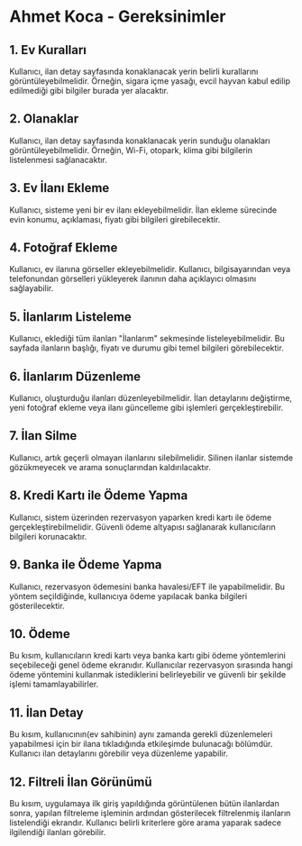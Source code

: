 # Ahmet Koca - Gereksinimler

## 1. Ev Kuralları  
Kullanıcı, ilan detay sayfasında konaklanacak yerin belirli kurallarını görüntüleyebilmelidir. Örneğin, sigara içme yasağı, evcil hayvan kabul edilip edilmediği gibi bilgiler burada yer alacaktır.

## 2. Olanaklar  
Kullanıcı, ilan detay sayfasında konaklanacak yerin sunduğu olanakları görüntüleyebilmelidir. Örneğin, Wi-Fi, otopark, klima gibi bilgilerin listelenmesi sağlanacaktır.

## 3. Ev İlanı Ekleme  
Kullanıcı, sisteme yeni bir ev ilanı ekleyebilmelidir. İlan ekleme sürecinde evin konumu, açıklaması, fiyatı gibi bilgileri girebilecektir.

## 4. Fotoğraf Ekleme  
Kullanıcı, ev ilanına görseller ekleyebilmelidir. Kullanıcı, bilgisayarından veya telefonundan görselleri yükleyerek ilanının daha açıklayıcı olmasını sağlayabilir.

## 5. İlanlarım Listeleme  
Kullanıcı, eklediği tüm ilanları "İlanlarım" sekmesinde listeleyebilmelidir. Bu sayfada ilanların başlığı, fiyatı ve durumu gibi temel bilgileri görebilecektir.

## 6. İlanlarım Düzenleme  
Kullanıcı, oluşturduğu ilanları düzenleyebilmelidir. İlan detaylarını değiştirme, yeni fotoğraf ekleme veya ilanı güncelleme gibi işlemleri gerçekleştirebilir.

## 7. İlan Silme  
Kullanıcı, artık geçerli olmayan ilanlarını silebilmelidir. Silinen ilanlar sistemde gözükmeyecek ve arama sonuçlarından kaldırılacaktır.

## 8. Kredi Kartı ile Ödeme Yapma  
Kullanıcı, sistem üzerinden rezervasyon yaparken kredi kartı ile ödeme gerçekleştirebilmelidir. Güvenli ödeme altyapısı sağlanarak kullanıcıların bilgileri korunacaktır.

## 9. Banka ile Ödeme Yapma  
Kullanıcı, rezervasyon ödemesini banka havalesi/EFT ile yapabilmelidir. Bu yöntem seçildiğinde, kullanıcıya ödeme yapılacak banka bilgileri gösterilecektir.

## 10. Ödeme  
Bu kısım, kullanıcıların kredi kartı veya banka kartı gibi ödeme yöntemlerini seçebileceği genel ödeme ekranıdır. Kullanıcılar rezervasyon sırasında hangi ödeme yöntemini kullanmak istediklerini belirleyebilir ve güvenli bir şekilde işlemi tamamlayabilirler.

## 11. İlan Detay  
Bu kısım, kullanıcının(ev sahibinin) aynı zamanda gerekli düzenlemeleri yapabilmesi için bir ilana tıkladığında etkileşimde bulunacağı bölümdür. Kullanıcı ilan detaylarını görebilir veya düzenleme yapabilir.

## 12. Filtreli İlan Görünümü  
Bu kısım, uygulamaya ilk giriş yapıldığında görüntülenen bütün ilanlardan sonra, yapılan filtreleme işleminin ardından gösterilecek filtrelenmiş ilanların listelendiği ekrandır. Kullanıcı belirli kriterlere göre arama yaparak sadece ilgilendiği ilanları görebilir.

